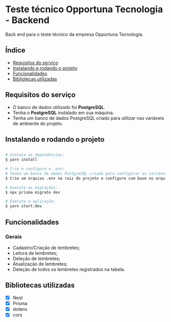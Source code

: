 # Teste técnico Opportuna Tecnologia - Backend

Back end para o teste técnico da empresa Opportuna Tecnologia.

## Índice

- <a href="#-requisitos">Requisitos do serviço</a>
- <a href="#-instalar">Instalando e rodando o projeto</a>
- <a href="#-funcionalidades">Funcionalidades</a>
- <a href="#-bibliotecas">Bibliotecas utilizadas</a>

## <h2 id="-requisitos">Requisitos do serviço</h2>

- O banco de dados utilizado foi **PostgreSQL**.
- Tenha o **PostgreSQL** instalado em sua máquina.
- Tenha um banco de dados PostgreSQL criado para utilizar nas variáveis de ambiente do projeto.

## <h2 id=#-instalar>Instalando e rodando o projeto<h2>

```bash
# Instale as dependências:
$ yarn install

# Crie e configure o .env:
# Tenha um banco de dados PostgreSQL criado para configurar as variáveis de ambiente corretamente.
$ Crie um arquivo .env na raiz do projeto e configure com base no arquivo .env.example.

# Execute as migrações:
$ npx prisma migrate dev

# Execute a aplicação:
$ yarn start:dev
```

## <h2 id="-funcionalidades">Funcionalidades</h2>

### Gerais

- Cadastro/Criação de lembretes;
- Leitura de lembretes;
- Deleção de lembretes;
- Atualização de lembretes;
- Deleção de todos os lembretes registrados na tabela.

## <h2 id="-bibliotecas">Bibliotecas utilizadas</h2>

- [x] Nest
- [x] Prisma
- [x] dotenv
- [x] cors
